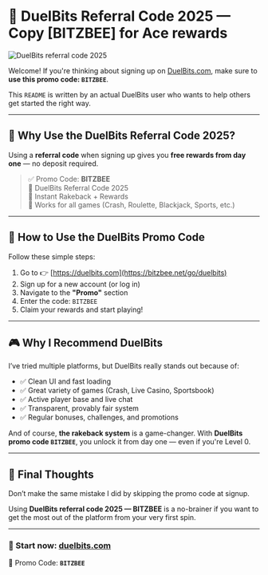 # 🎰 DuelBits Referral Code 2025 — Copy **[BITZBEE]** for Ace rewards

![DuelBits referral code 2025](https://scontent-iev1-1.xx.fbcdn.net/v/t39.30808-6/510570169_122105672960917820_1747577504580481895_n.png?_nc_cat=103&ccb=1-7&_nc_sid=cc71e4&_nc_ohc=vScURuzz96oQ7kNvwFL57TS&_nc_oc=Adn3-gql4C2krWImq21WOAlDhS8yf9zlf9g3Q0J5XIZepnod5TJg5IwC0HYBXo1d8lo&_nc_zt=23&_nc_ht=scontent-iev1-1.xx&_nc_gid=jxyhRC53jpEbGDZ5isN-qQ&oh=00_AfOEfo5wrKQq6v0jXBPUB1_VzS4K8BuUyHXXbFNtrA72eg&oe=686A240A)

Welcome! If you're thinking about signing up on [DuelBits.com](https://bitzbee.net/go/duelbits), make sure to **use this promo code: `BITZBEE`**.

This `README` is written by an actual DuelBits user who wants to help others get started the right way.

---

## 🤑 Why Use the **DuelBits Referral Code 2025**?

Using a **referral code** when signing up gives you **free rewards from day one** — no deposit required.

> ✅ Promo Code: **BITZBEE**  
> 🔐 DuelBits Referral Code 2025  
> 🎁 Instant Rakeback + Rewards  
> 💸 Works for all games (Crash, Roulette, Blackjack, Sports, etc.)

---

## 🚀 How to Use the DuelBits Promo Code

Follow these simple steps:

1. Go to 👉 [https://duelbits.com](https://bitzbee.net/go/duelbits)
2. Sign up for a new account (or log in)
3. Navigate to the **"Promo"** section
4. Enter the code: `BITZBEE`
5. Claim your rewards and start playing!

---

## 🎮 Why I Recommend DuelBits

I’ve tried multiple platforms, but DuelBits really stands out because of:

- ✅ Clean UI and fast loading
- ✅ Great variety of games (Crash, Live Casino, Sportsbook)
- ✅ Active player base and live chat
- ✅ Transparent, provably fair system
- ✅ Regular bonuses, challenges, and promotions

And of course, **the rakeback system** is a game-changer. With **DuelBits promo code `BITZBEE`**, you unlock it from day one — even if you're Level 0.

---

## 💬 Final Thoughts

Don’t make the same mistake I did by skipping the promo code at signup.

Using **DuelBits referral code 2025 — BITZBEE** is a no-brainer if you want to get the most out of the platform from your very first spin.

---

### 🔗 Start now: [duelbits.com](https://bitzbee.net/go/duelbits)  
🎯 Promo Code: **`BITZBEE`**
